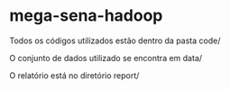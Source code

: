 # mega-sena-hadoop
Todos os códigos utilizados estão dentro da pasta code/

O conjunto de dados utilizado se encontra em data/

O relatório está no diretório report/
